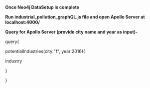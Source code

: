 **Once Neo4j DataSetup is complete**

**Run industrial_pollution_graphQL.js file and open Apollo Server at localhost:4000/**

**Query for Apollo Server (provide city name and year as input)-**

query{ 

potentialIndustries(city:"f", year:2016){ 

industry 

  } 

}
